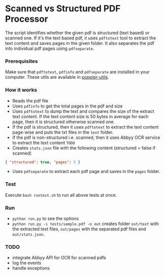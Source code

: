 Scanned vs Structured PDF Processor
====================================

The script identifies whether the given pdf is structured (text based) or scanned one. 
If it's the text based pdf, it uses `pdftotext` tool to extract the text content and saves pages in the given folder. It also separates the pdf into individual pdf pages using `pdfseparate`.

### Prerequisites

Make sure that `pdftotext`, `pdfinfo` and `pdfseparate` are installed in your computer. These utils are available in [poppler-utils](https://packages.debian.org/sid/poppler-utils).

### How it works

* Reads the pdf file
* Uses `pdfinfo` to get the total pages in the pdf and size
* Uses `pdftotext` to dump the text and compares the size of the extract text content. If the text content size is 50 bytes in average for each page, then it is structured otherwise scanned one.
* If the pdf is structured, then it uses `pdftotext` to extract the text content page-wise and puts the txt files in the `text` folder.
* If the pdf is non-structured i.e. scanned, then it uses Abbyy OCR service to extract the text content `TODO`
* Creates `stats.json` file with the following content (structured = false if scanned)

```json
{ "structured": true, "pages": 5 }
```

* Uses `pdfseparate` to extract each pdf page and saves in the `pages` folder.


### Test

Execute `bash runtest.sh` to run all above tests at once.

### Run

* `python run.py` to see the options
* `python run.py -i tests/sample.pdf -o out` creates folder `out/text` with the extracted text files, `out/pages` with the separated pdf files and `out/stats.json`.

### TODO

* integrate Abbyy API for OCR for scanned pdfs
* log the events
* handle exceptions




